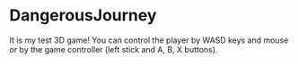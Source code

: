 # DangerousJourney
It is my test 3D game! You can control the player by WASD keys and mouse or by the game controller (left stick and A, B, X buttons).
